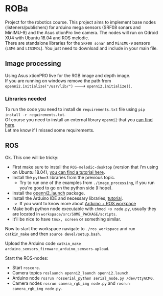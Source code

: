 # ROBa

Project for the robotics course. This project aims to implement base nodes (listeners/publishers) for arduino mega sensors (SRF08 sonars and MinIMU-9) and the Asus xtionPro live camera. The nodes will run on Odroid XU4 with Ubuntu 18.04 and ROS melodic.  
There are standalone libraries for the `SRF08 sonar` and `MinIMU-9` sensors (`LSM6` and `LIS3MDL`). You just need to download and include in your main file.

## Image processing

Using Asus xtionPRO live for the RGB image and depth image.  
If you are running on windows remove the path from `openni2.initialize("/usr/lib/")` ---> `openni2.initialize()`.

### Libraries needed

To run the code you need to install de `requirements.txt` file using `pip install -r requirements.txt`.  
Of course you need to install an external library `openni2` that you [can find here](https://structure.io/openni).  
Let me know if I missed some requirements.

## ROS

Ok. This one will be tricky:

- First make sure to install the `ROS-melodic-desktop` (version that I'm using on Ubuntu 18.04), [you can find a tutorial here](http://wiki.ros.org/melodic/Installation/Ubuntu).
- Install the `python3` libraries from the previous topic.
  - Try to run one of the examples from `./image_processing`, if you run you're good to go on the python side (I hope).
- Install the [openni2_launch](http://wiki.ros.org/openni2_launch) package.
- Install the Arduino IDE and necessary libraries, [tutorial](http://wiki.ros.org/rosserial_arduino/Tutorials/Arduino%20IDE%20Setup).
  - If you want to know more about [Arduino + ROS workpace](http://wiki.ros.org/rosserial_arduino/Tutorials/CMake)
- Make both python node executable with `chmod +x node.py`, usually they are located in `workspace/src/SOME_PACKAGE/scripts`.
- It'll be nice to have `tmux, screen` or something similar.

Now to start the workspace navigate to `./ros_workspace` and run `catkin_make` and then `source devel/setup.bash`.  

Upload the Arduino code `catkin_make arduino_sensors_firmware_arduino_sensors-upload`.  

Start the ROS-nodes:

- Start `roscore`.
- Camera topics `roslaunch openni2_launch openni2.launch`.
- Arduino node `rosrun rosserial_python serial_node.py /dev/ttyACM0`.
- Camera nodes `rosrun camera_rgb_img node.py` and `rosrun camera_rgb_img node.py`.
